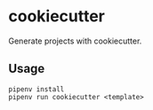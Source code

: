 # cookiecutter

Generate projects with cookiecutter.

## Usage

    pipenv install
    pipenv run cookiecutter <template>
